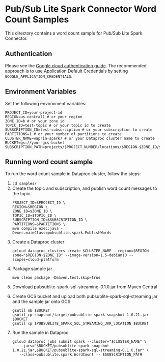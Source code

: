 # Pub/Sub Lite Spark Connector Word Count Samples

This directory contains a word count sample for Pub/Sub Lite Spark Connector.

## Authentication

Please see the [Google cloud authentication guide](https://cloud.google.com/docs/authentication/). 
The recommended approach is to use Application Default Credentials by setting `GOOGLE_APPLICATION_CREDENTIALS`.

## Environment Variables
Set the following environment variables:
```
PROJECT_ID=your-project-id
REGION=us-central1 # or your region
ZONE_ID=b # or your zone id
TOPIC_ID=test-topic # or your topic id to create
SUBSCRIPTION_ID=test-subscrciption # or your subscription to create
PARTITIONS=1 # or your number of partitions to create
CLUSTER_NAME=waprin-spark7 # or your Dataproc cluster name to create
BUCKET=gs://your-gcs-bucket
SUBSCRIPTION_PATH=projects/$PROJECT_NUMBER/locations/$REGION-$ZONE_ID/subscriptions/$SUBSCRIPTION_ID
```

## Running word count sample

To run the word count sample in Dataproc cluster, follow the steps:

1. `cd samples/` 
2. Create the topic and subscription, and publish word count messages to the topic.
   ```
   PROJECT_ID=$PROJECT_ID \
   REGION=$REGION \
   ZONE_ID=$ZONE_ID \
   TOPIC_ID=$TOPIC_ID \
   SUBSCRIPTION_ID=$SUBSCRIPTION_ID \
   PARTITIONS=$PARTITIONS \
   mvn compile exec:java -Dexec.mainClass=pubsublite.spark.PublishWords
   ```
3. Create a Dataproc cluster
   ```
   gcloud dataproc clusters create $CLUSTER_NAME --region=$REGION --zone="$REGION-$ZONE_ID" --image-version=1.5-debian10 --scopes=cloud-platform
   ```
4. Package sample jar
   ```
   mvn clean package -Dmaven.test.skip=true
   ```
<!-- TODO: set up bots to update jar version, also provide link to maven central --> 
5. Download pubsublite-spark-sql-streaming-0.1.0.jar from Maven Central
<!-- TODO: set up bots to update jar version -->
6. Create GCS bucket and upload both pubsublite-spark-sql-streaming jar and the sample jar onto GCS
   ```
   gsutil mb $BUCKET
   gsutil cp snapshot/target/pubsublite-spark-snapshot-1.0.21.jar $BUCKET
   gsutil cp $PUBSUBLITE_SPARK_SQL_STREAMING_JAR_LOCATION $BUCKET
   ```
<!-- TODO: set up bots to update jar version -->
7. Run the sample in Dataproc
   ```
   gcloud dataproc jobs submit spark --cluster="$CLUSTER_NAME" \
      --jars="$BUCKET/pubsublite-spark-snapshot-1.0.21.jar,$BUCKET/pubsublite-spark-sql-streaming-0.1.0.jar" \
      --class=pubsublite.spark.WordCount -- $SUBSCRIPTION_PATH
   ```



